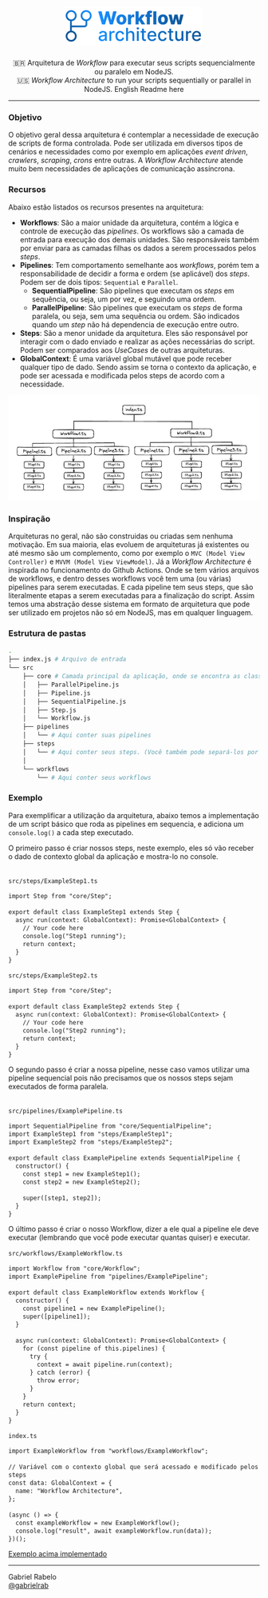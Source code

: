 <h1 align="center">
    <img src="./.github/assets/workflow-arch-logo.png">
</h1>
<p align="center">
🇧🇷 Arquitetura de <i>Workflow</i> para executar seus scripts sequencialmente ou paralelo em NodeJS.</br>
🇺🇸 <i>Workflow Architecture</i> to run your scripts sequentially or parallel in NodeJS. <a>English Readme here</a>
</p>
<hr>

### Objetivo

O objetivo geral dessa arquitetura é contemplar a necessidade de execução de scripts de forma controlada. Pode ser utilizada em diversos tipos de cenários e necessidades como por exemplo em aplicações _event driven_, _crawlers_, _scraping_, _crons_ entre outras. A _Workflow Architecture_ atende muito bem necessidades de aplicações de comunicação assíncrona.

### Recursos

Abaixo estão listados os recursos presentes na arquitetura:

- **Workflows**: São a maior unidade da arquitetura, contém a lógica e controle de execução das _pipelines_. Os workflows são a camada de entrada para execução dos demais unidades. São responsáveis também por enviar para as camadas filhas os dados a serem processados pelos _steps_.
- **Pipelines**: Tem comportamento semelhante aos _workflows_, porém tem a responsabilidade de decidir a forma e ordem (se aplicável) dos _steps_. Podem ser de dois tipos: `Sequential` e `Parallel`.
  - **SequentialPipeline**: São pipelines que executam os _steps_ em sequência, ou seja, um por vez, e seguindo uma ordem.
  - **ParallelPipeline**: São pipelines que executam os _steps_ de forma paralela, ou seja, sem uma sequência ou ordem. São indicados quando um _step_ não há dependencia de execução entre outro.
- **Steps**: São a menor unidade da arquitetura. Eles são responsável por interagir com o dado enviado e realizar as ações necessárias do script. Podem ser comparados aos _UseCases_ de outras arquiteturas.
- **GlobalContext**: É uma variável global mutável que pode receber qualquer tipo de dado. Sendo assim se torna o contexto da aplicação, e pode ser acessada e modificada pelos steps de acordo com a necessidade.

<img src="./.github/assets/example.png">

### Inspiração

Arquiteturas no geral, não são construidas ou criadas sem nenhuma motivação. Em sua maioria, elas evoluem de arquiteturas já existentes ou até mesmo são um complemento, como por exemplo o `MVC (Model View Controller)` e `MVVM (Model View ViewModel)`. Já a _Workflow Architecture_ é inspirada no funcionamento do Github Actions. Onde se tem vários arquivos de workflows, e dentro desses workflows você tem uma (ou várias) pipelines para serem executadas. E cada pipeline tem seus steps, que são literalmente etapas a serem executadas para a finalização do script. Assim temos uma abstração desse sistema em formato de arquitetura que pode ser utilizado em projetos não só em NodeJS, mas em qualquer linguagem.

### Estrutura de pastas

```bash
.
├── index.js # Arquivo de entrada
└── src
    ├── core # Camada principal da aplicação, onde se encontra as classes principais
    │   ├── ParallelPipeline.js
    │   ├── Pipeline.js
    │   ├── SequentialPipeline.js
    │   ├── Step.js
    │   └── Workflow.js
    ├── pipelines
    │   └── # Aqui conter suas pipelines
    ├── steps
    │   └── # Aqui conter seus steps. (Você também pode separá-los por pastas)
    │
    └── workflows
        └── # Aqui conter seus workflows
```

### Exemplo

Para exemplificar a utilização da arquitetura, abaixo temos a implementação de um script básico que roda as pipelines em sequencia, e adiciona um `console.log()` a cada step executado.<br/>

O primeiro passo é criar nossos steps, neste exemplo, eles só vão receber o dado de contexto global da aplicação e mostra-lo no console.<br/><br/>

`src/steps/ExampleStep1.ts`

```javascript:
import Step from "core/Step";

export default class ExampleStep1 extends Step {
  async run(context: GlobalContext): Promise<GlobalContext> {
    // Your code here
    console.log("Step1 running");
    return context;
  }
}
```

`src/steps/ExampleStep2.ts`

```javascript:
import Step from "core/Step";

export default class ExampleStep2 extends Step {
  async run(context: GlobalContext): Promise<GlobalContext> {
    // Your code here
    console.log("Step2 running");
    return context;
  }
}
```

O segundo passo é criar a nossa pipeline, nesse caso vamos utilizar uma pipeline sequencial pois não precisamos que os nossos steps sejam executados de forma paralela.<br/><br/>

`src/pipelines/ExamplePipeline.ts`

```javascript:
import SequentialPipeline from "core/SequentialPipeline";
import ExampleStep1 from "steps/ExampleStep1";
import ExampleStep2 from "steps/ExampleStep2";

export default class ExamplePipeline extends SequentialPipeline {
  constructor() {
    const step1 = new ExampleStep1();
    const step2 = new ExampleStep2();

    super([step1, step2]);
  }
}
```

O último passo é criar o nosso Workflow, dizer a ele qual a pipeline ele deve executar (lembrando que você pode executar quantas quiser) e executar.

`src/workflows/ExampleWorkflow.ts`

```javascript:
import Workflow from "core/Workflow";
import ExamplePipeline from "pipelines/ExamplePipeline";

export default class ExampleWorkflow extends Workflow {
  constructor() {
    const pipeline1 = new ExamplePipeline();
    super([pipeline1]);
  }

  async run(context: GlobalContext): Promise<GlobalContext> {
    for (const pipeline of this.pipelines) {
      try {
        context = await pipeline.run(context);
      } catch (error) {
        throw error;
      }
    }
    return context;
  }
}
```

`index.ts`

```javascript:
import ExampleWorkflow from "workflows/ExampleWorkflow";

// Variável com o contexto global que será acessado e modificado pelos steps
const data: GlobalContext = {
  name: "Workflow Architecture",
};

(async () => {
  const exampleWorkflow = new ExampleWorkflow();
  console.log("result", await exampleWorkflow.run(data));
})();

```

[Exemplo acima implementado](https://github.com/gabrielrab/workflow-architecture/tree/example/basic-run)

<hr>
Gabriel Rabelo<br/>
<a href="https://github.com/gabrielrab">@gabrielrab</a>
